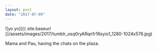 ```yaml
---
layout: post
date: "2017-07-09"
---
```


![yo yo]({{ site.baseurl }}/assets/images/2017/tumblr_osq0ryARqn1r16syio1_1280-1024x576.jpg)

Mama and Pau, having the chats on the plaza.
